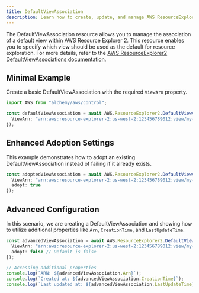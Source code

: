 ```yaml
---
title: DefaultViewAssociation
description: Learn how to create, update, and manage AWS ResourceExplorer2 DefaultViewAssociations using Alchemy Cloud Control.
---
```



The DefaultViewAssociation resource allows you to manage the association of a default view within AWS Resource Explorer 2. This resource enables you to specify which view should be used as the default for resource exploration. For more details, refer to the [AWS ResourceExplorer2 DefaultViewAssociations documentation](https://docs.aws.amazon.com/resourceexplorer2/latest/userguide/).

## Minimal Example

Create a basic DefaultViewAssociation with the required `ViewArn` property.

```ts
import AWS from "alchemy/aws/control";

const defaultViewAssociation = await AWS.ResourceExplorer2.DefaultViewAssociation("basicViewAssociation", {
  ViewArn: "arn:aws:resource-explorer-2:us-west-2:123456789012:view/my-view"
});
```

## Enhanced Adoption Settings

This example demonstrates how to adopt an existing DefaultViewAssociation instead of failing if it already exists.

```ts
const adoptedViewAssociation = await AWS.ResourceExplorer2.DefaultViewAssociation("adoptedViewAssociation", {
  ViewArn: "arn:aws:resource-explorer-2:us-west-2:123456789012:view/my-view",
  adopt: true
});
```

## Advanced Configuration

In this scenario, we are creating a DefaultViewAssociation and showing how to utilize additional properties like `Arn`, `CreationTime`, and `LastUpdateTime`.

```ts
const advancedViewAssociation = await AWS.ResourceExplorer2.DefaultViewAssociation("advancedViewAssociation", {
  ViewArn: "arn:aws:resource-explorer-2:us-west-2:123456789012:view/my-advanced-view",
  adopt: false // Default is false
});

// Accessing additional properties
console.log(`ARN: ${advancedViewAssociation.Arn}`);
console.log(`Created at: ${advancedViewAssociation.CreationTime}`);
console.log(`Last updated at: ${advancedViewAssociation.LastUpdateTime}`);
```
